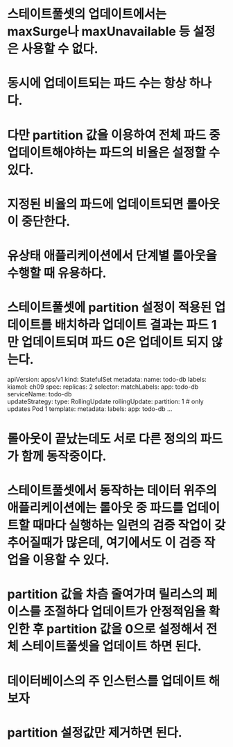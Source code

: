 <!-- 스테이트풀셋에서의 업데이트 -->
# 스테이트풀셋의 업데이트에서는 maxSurge나 maxUnavailable 등 설정은 사용할 수 없다.
# 동시에 업데이트되는 파드 수는 항상 하나다.
# 다만 partition 값을 이용하여 전체 파드 중 업데이트해야하는 파드의 비율은 설정할 수 있다.
# 지정된 비율의 파드에 업데이트되면 롤아웃이 중단한다.

# 유상태 애플리케이션에서 단계별 롤아웃을 수행할 때 유용하다.

# 스테이트풀셋에 partition 설정이 적용된 업데이트를 배치하라 업데이트 결과는 파드 1만 업데이트되며 파드 0은 업데이트 되지 않는다.

<!-- statefulSet/partition -->
apiVersion: apps/v1
kind: StatefulSet
metadata:
  name: todo-db
  labels:
    kiamol: ch09
spec:
  replicas: 2
  selector:
    matchLabels:
      app: todo-db
  serviceName: todo-db  
  updateStrategy:
    type: RollingUpdate
    rollingUpdate:
      partition: 1  # only updates Pod 1
  template:
    metadata:
      labels:
        app: todo-db
...


# 롤아웃이 끝났는데도 서로 다른 정의의 파드가 함께 동작중이다.
# 스테이트풀셋에서 동작하는 데이터 위주의 애플리케이션에는 롤아웃 중 파드를 업데이트할 때마다 실행하는 일련의 검증 작업이 갖추어질때가 많은데, 여기에서도 이 검증 작업을 이용할 수 있다.
# partition 값을 차츰 줄여가며 릴리스의 페이스를 조절하다 업데이트가 안정적임을 확인한 후 partition 값을 0으로 설정해서 전체 스테이트풀셋을 업데이트 하면 된다.

<!-- 실습 4 -->
# 데이터베이스의 주 인스턴스를 업데이트 해보자
# partition 설정값만 제거하면 된다.

